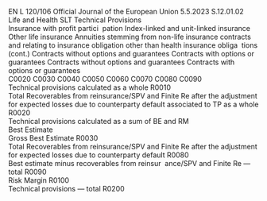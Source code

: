 EN  L 120/106 Official Journal of the European Union 5.5.2023
 S.12.01.02  
Life and Health SLT Technical Provisions  
Insurance 
with profit 
partici ­
pation  Index-linked and unit-linked insurance  Other life insurance  Annuities stemming 
from non-life 
insurance contracts 
and relating to 
insurance obligation 
other than health 
insurance obliga ­
tions  (cont.)  Contracts 
without 
options and 
guarantees  Contracts 
with 
options or 
guarantees  Contracts 
without 
options and 
guarantees  Contracts 
with 
options or 
guarantees  
C0020  C0030  C0040  C0050  C0060  C0070  C0080  C0090  
Technical provisions calculated as a whole  R0010  
Total Recoverables from reinsurance/SPV 
and Finite Re after the adjustment for 
expected losses due to counterparty default 
associated to TP as a whole  R0020  
Technical provisions calculated as a sum of 
BE and RM  
Best Estimate  
Gross Best Estimate  R0030  
Total Recoverables from reinsurance/SPV and 
Finite Re after the adjustment for expected 
losses due to counterparty default  R0080  
Best estimate minus recoverables from reinsur ­
ance/SPV and Finite Re — total  R0090  
Risk Margin  R0100  
Technical provisions — total  R0200